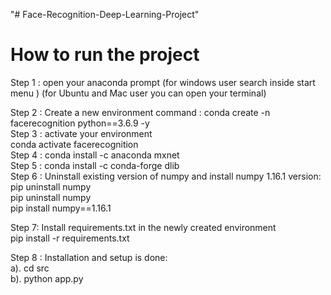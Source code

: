 "# Face-Recognition-Deep-Learning-Project" 

# How to run the project
Step 1 : open your anaconda prompt (for windows user search inside start menu )
                                   (for Ubuntu and Mac user you can open your terminal)

Step 2 : Create a new environment
                command : conda create -n facerecognition python==3.6.9 -y </br>
Step 3 : activate your environment </br>
                conda activate facerecognition </br>
Step 4 : conda install -c anaconda mxnet </br>
Step 5 : conda install -c conda-forge dlib </br>
Step 6 : Uninstall existing version of numpy and install numpy 1.16.1 version:</br>
        pip uninstall numpy </br>
        pip uninstall numpy </br>
        pip install numpy==1.16.1 </br>

Step 7:  Install requirements.txt in the newly created environment</br>
         pip install -r requirements.txt</br>

Step 8 : Installation and setup is done:</br>
         a).  cd src</br>
         b). python app.py</br>

